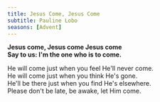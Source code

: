 ```yaml
---
title: Jesus Come, Jesus Come
subtitle: Pauline Lobo
seasons: [Advent]
---
```


**Jesus come, Jesus come Jesus come   
Say to us: I'm the one who is to come.**

He will come just when you feel He'll never come.   
He will come just when you think He's gone.   
He'll be there just when you find He's elsewhere.   
Please don't be late, be awake, let Him come.
